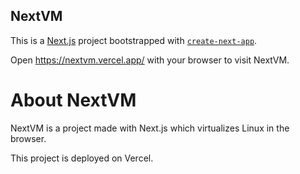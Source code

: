 ## NextVM

This is a [Next.js](https://nextjs.org) project bootstrapped with [`create-next-app`](https://nextjs.org/docs/pages/api-reference/create-next-app).

Open https://nextvm.vercel.app/ with your browser to visit NextVM.

# About NextVM

NextVM is a project made with Next.js which virtualizes Linux in the browser.

This project is deployed on Vercel.

